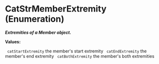 # CatStrMemberExtremity (Enumeration)

**_Extremities of a Member object._**

**Values:**

` catStartExtremity`      the member's start extremity
` catEndExtremity`      the member's end extremity
` catBothExtremity`      the member's both extremities